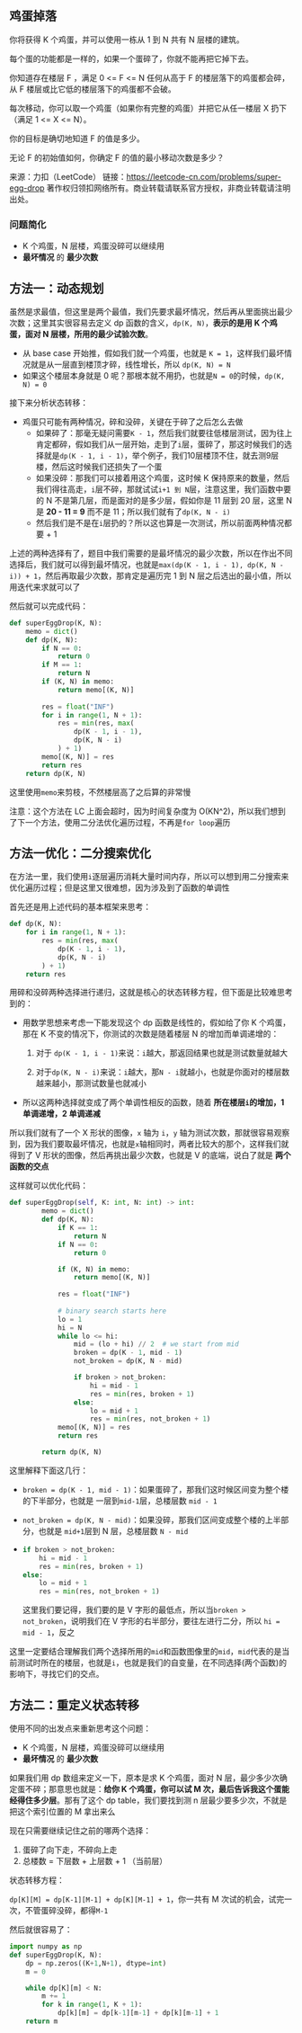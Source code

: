 ## 鸡蛋掉落

你将获得 K 个鸡蛋，并可以使用一栋从 1 到 N  共有 N 层楼的建筑。

每个蛋的功能都是一样的，如果一个蛋碎了，你就不能再把它掉下去。

你知道存在楼层 F ，满足 0 <= F <= N 任何从高于 F 的楼层落下的鸡蛋都会碎，从 F 楼层或比它低的楼层落下的鸡蛋都不会破。

每次移动，你可以取一个鸡蛋（如果你有完整的鸡蛋）并把它从任一楼层 X 扔下（满足 1 <= X <= N）。

你的目标是确切地知道 F 的值是多少。

无论 F 的初始值如何，你确定 F 的值的最小移动次数是多少？

来源：力扣（LeetCode）
链接：https://leetcode-cn.com/problems/super-egg-drop
著作权归领扣网络所有。商业转载请联系官方授权，非商业转载请注明出处。



### 问题简化

- K 个鸡蛋，N 层楼，鸡蛋没碎可以继续用
- **最坏情况** 的 **最少次数**



## 方法一：动态规划

虽然是求最值，但这里是两个最值，我们先要求最坏情况，然后再从里面挑出最少次数；这里其实很容易去定义 dp 函数的含义，`dp(K, N)`，**表示的是用 K 个鸡蛋，面对 N 层楼，所用的最少试验次数**。

- 从 base case 开始推，假如我们就一个鸡蛋，也就是 `K = 1`，这样我们最坏情况就是从一层直到楼顶才碎，线性增长，所以 `dp(K, N) = N`
- 如果这个楼层本身就是 0 呢？那根本就不用扔，也就是`N = 0`的时候，`dp(K, N) = 0`

接下来分析状态转移：

- 鸡蛋只可能有两种情况，碎和没碎，关键在于碎了之后怎么去做
  - 如果碎了：那毫无疑问需要`K - 1`，然后我们就要往低楼层测试，因为往上肯定都碎，假如我们从一层开始，走到了`i`层，蛋碎了，那这时候我们的选择就是`dp(K - 1, i - 1)`，举个例子，我们10层楼顶不住，就去测9层楼，然后这时候我们还损失了一个蛋
  - 如果没碎：那我们可以接着用这个鸡蛋，这时候 K 保持原来的数量，然后我们得往高走，`i`层不碎，那就试试`i+1 到 N`层，注意这里，我们函数中要的 N 不是第几层，而是面对的是多少层，假如你是 11 层到 20 层，这里 N 是 **20 - 11 = 9** 而不是 11；所以我们就有了`dp(K, N - i)`
  - 然后我们是不是在`i`层扔的？所以这也算是一次测试，所以前面两种情况都要 + 1

上述的两种选择有了，题目中我们需要的是最坏情况的最少次数，所以在作出不同选择后，我们就可以得到最坏情况，也就是`max(dp(K - 1, i - 1), dp(K, N - i)) + 1`，然后再取最少次数，那肯定是遍历完 1 到 N 层之后选出的最小值，所以用迭代来求就可以了

然后就可以完成代码：

```python
def superEggDrop(K, N):
    memo = dict()
    def dp(K, N):
        if N == 0:
            return 0
        if M == 1:
            return N
        if (K, N) in memo:
            return memo[(K, N)]
        
        res = float("INF")
        for i in range(1, N + 1):
            res = min(res, max(
                dp(K - 1, i - 1),
                dp(K, N - i)
            ) + 1)
        memo[(K, N)] = res
        return res
    return dp(K, N)
```

这里使用`memo`来剪枝，不然楼层高了之后算的非常慢

注意：这个方法在 LC 上面会超时，因为时间复杂度为 O(KN^2)，所以我们想到了下一个方法，使用二分法优化遍历过程，不再是`for loop`遍历



## 方法一优化：二分搜索优化

在方法一里，我们使用`i`逐层遍历消耗大量时间内存，所以可以想到用二分搜索来优化遍历过程；但是这里又很难想，因为涉及到了函数的单调性

首先还是用上述代码的基本框架来思考：

```python
def dp(K, N):
    for i in range(1, N + 1):
        res = min(res, max(
            dp(K - 1, i - 1),
            dp(K, N - i)
        ) + 1)
    return res
```

用碎和没碎两种选择进行递归，这就是核心的状态转移方程，但下面是比较难思考到的：

- 用数学思想来考虑一下能发现这个 dp 函数是线性的，假如给了你 K 个鸡蛋，那在 K 不变的情况下，你测试的次数是随着楼层 N 的增加而单调递增的：

  1. 对于 `dp(K - 1, i - 1)`来说：`i`越大，那返回结果也就是测试数量就越大

  2. 对于`dp(K, N - i)`来说：`i`越大，那`N - i`就越小，也就是你面对的楼层数越来越小，那测试数量也就减小

- 所以这两种选择就变成了两个单调性相反的函数，随着 **所在楼层`i`的增加，1 单调递增，2 单调递减**

所以我们就有了一个 X 形状的图像，`x` 轴为 `i`，`y` 轴为测试次数，那就很容易观察到，因为我们要取最坏情况，也就是`x`轴相同时，两者比较大的那个，这样我们就得到了 V 形状的图像，然后再挑出最少次数，也就是 V 的底端，说白了就是 **两个函数的交点**

这样就可以优化代码：

```python
def superEggDrop(self, K: int, N: int) -> int:
        memo = dict()
        def dp(K, N):
            if K == 1:
                return N
            if N == 0:
                return 0

            if (K, N) in memo:
                return memo[(K, N)]
            
            res = float("INF")
            
            # binary search starts here
            lo = 1
            hi = N
            while lo <= hi:
                mid = (lo + hi) // 2  # we start from mid
                broken = dp(K - 1, mid - 1)
                not_broken = dp(K, N - mid)

                if broken > not_broken:
                    hi = mid - 1
                    res = min(res, broken + 1)
                else:
                    lo = mid + 1
                    res = min(res, not_broken + 1)
            memo[(K, N)] = res
            return res

        return dp(K, N)
```

这里解释下面这几行：

- `broken = dp(K - 1, mid - 1)`：如果蛋碎了，那我们这时候区间变为整个楼的下半部分，也就是 一层到`mid-1`层，总楼层数 `mid - 1`

- `not_broken = dp(K, N - mid)`：如果没碎，那我们区间变成整个楼的上半部分，也就是 `mid+1`层到 N 层，总楼层数 `N - mid`

- ```python
  if broken > not_broken:
      hi = mid - 1
      res = min(res, broken + 1)
  else:
      lo = mid + 1
      res = min(res, not_broken + 1)
  ```

  这里我们要记得，我们要的是 V 字形的最低点，所以当`broken > not_broken`，说明我们在 V 字形的右半部分，要往左进行二分，所以 `hi = mid - 1`，反之

这里一定要结合理解我们两个选择所用的`mid`和函数图像里的`mid`，`mid`代表的是当前测试时所在的楼层，也就是`i`，也就是我们的自变量，在不同选择(两个函数)的影响下，寻找它们的交点。



## 方法二：重定义状态转移

使用不同的出发点来重新思考这个问题：

- K 个鸡蛋，N 层楼，鸡蛋没碎可以继续用
- **最坏情况** 的 **最少次数**

如果我们用 dp 数组来定义一下，原本是求 K 个鸡蛋，面对 N 层，最少多少次确定蛋不碎；那意思也就是：**给你 K 个鸡蛋，你可以试 M 次，最后告诉我这个蛋能经得住多少层**。那有了这个 dp table，我们要找到测 n 层最少要多少次，不就是把这个索引位置的 M 拿出来么

现在只需要继续记住之前的哪两个选择：

1. 蛋碎了向下走，不碎向上走
2. 总楼数 = 下层数 + 上层数 + 1 （当前层）

状态转移方程：

`dp[K][M] = dp[K-1][M-1] + dp[K][M-1] + 1`，你一共有 M 次试的机会，试完一次，不管蛋碎没碎，都得`M-1`

然后就很容易了：

```python
import numpy as np
def superEggDrop(K, N):
    dp = np.zeros((K+1,N+1), dtype=int)
    m = 0

    while dp[K][m] < N:
        m += 1
        for k in range(1, K + 1):
            dp[k][m] = dp[k-1][m-1] + dp[k][m-1] + 1
    return m
```

